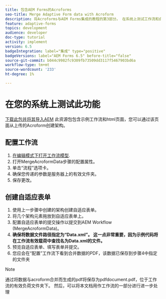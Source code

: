 ```yaml
---
title: 包含AEM Forms的Acroforms
seo-title: Merge Adaptive Form data with Acroform
description: 将Acroforms与AEM Forms集成的教程的第3部分。 在系统上测试工作流和自适应表单。
feature: adaptive-forms
topics: development
audience: developer
doc-type: tutorial
activity: implement
version: 6.5
badgeIntegration: label="集成" type="positive"
badgeVersions: label="AEM Forms 6.5" before-title="false"
source-git-commit: b044c9982fc9309fb73509dd3117f5467903bd6a
workflow-type: tm+mt
source-wordcount: '233'
ht-degree: 1%

---
```



# 在您的系统上测试此功能

[下载此包并将其导入AEM](assets/acro-form-aem-form.zip)
此资源包包含示例工作流和html页面，您可以通过该页面从上传的Acroform创建架构。

## 配置工作流

1. [在编辑模式下打开工作流模型](http://localhost:4502/editor.html/conf/global/settings/workflow/models/MergeAcroformData.html).
2. 打开MergeAcroformData步骤的配置属性。
3. 单击“流程”选项卡。
4. 确保您传递的参数是服务器上的有效文件夹。
5. 保存更改。

## 创建自适应表单

1. 使用上一步骤中创建的架构创建自适应表单。
2. 将几个架构元素拖放到自适应表单上。
3. 配置自适应表单的提交操作以提交到AEM Workflow (MergeAcroformData)。
4. **确保将数据文件路径指定为“Data.xml”。 这一点非常重要，因为示例代码将在工作流有效载荷中查找名为Data.xml的文件。**
5. 预览自适应表单、填写表单并提交。
6. 您应会在“配置”工作流下看到合并数据的PDF，该数据已保存到步骤4中指定的文件夹

>[!NOTE]
>
>通过将数据与acroform合并而生成的pdf将保存为pdfdocument.pdf，位于工作流的有效负荷文件夹下。 然后，可以将本文档用作工作流的一部分进行进一步处理

